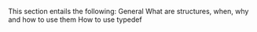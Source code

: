 This section entails the following:
General
What are structures, when, why and how to use them
How to use typedef
